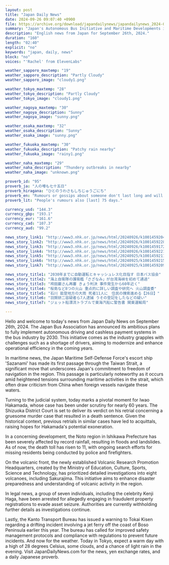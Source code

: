 ```yaml
---
layout: post
title: "Japan Daily News"
date: 2024-09-26 09:07:40 +0900
file: https://archive.org/download/japandailynews/japandailynews_2024-09-26.mp3
summary: "Japan's Autonomous Bus Initiative and Maritime Developments in Taiwan Strait, & more…"
description: "English news from Japan for September 26th, 2024."
duration: "160"
length: "02:40"
explicit: "no"
keywords: "japan, daily, news"
block: "no"
voices: "'Rachel' from ElevenLabs"

weather_sapporo_maxtemp: "19"
weather_sapporo_description: "Partly Cloudy"
weather_sapporo_image: "cloudy1.png"

weather_tokyo_maxtemp: "28"
weather_tokyo_description: "Partly Cloudy"
weather_tokyo_image: "cloudy1.png"

weather_nagoya_maxtemp: "30"
weather_nagoya_description: "Sunny"
weather_nagoya_image: "sunny.png"

weather_osaka_maxtemp: "32"
weather_osaka_description: "Sunny"
weather_osaka_image: "sunny.png"

weather_fukuoka_maxtemp: "30"
weather_fukuoka_description: "Patchy rain nearby"
weather_fukuoka_image: "rainy1.png"

weather_naha_maxtemp: "29"
weather_naha_description: "Thundery outbreaks in nearby"
weather_naha_image: "unknown.png"

proverb_id: "95"
proverb_ja: "人の噂も七十五日"
proverb_hiragana: "ひとのうわさもしちじゅうごにち"
proverb_en: "Rumours or gossips about someone don't last long and will be forgotten after a short while."
proverb_lit: "People's rumours also [last] 75 days."

currency_usd: "144.3"
currency_gbp: "193.1"
currency_eur: "161.6"
currency_cad: "107.3"
currency_aud: "99.2"

news_story_link1: "http://www3.nhk.or.jp/news/html/20240926/k10014592041000.html"
news_story_link2: "http://www3.nhk.or.jp/news/html/20240926/k10014592281000.html"
news_story_link3: "http://www3.nhk.or.jp/news/html/20240926/k10014591721000.html"
news_story_link4: "http://www3.nhk.or.jp/news/html/20240926/k10014592211000.html"
news_story_link5: "http://www3.nhk.or.jp/news/html/20240925/k10014592111000.html"
news_story_link6: "http://www3.nhk.or.jp/news/html/20240925/k10014592151000.html"
news_story_link7: "http://www3.nhk.or.jp/news/html/20240925/k10014592091000.html"

news_story_title1: "2030年までに自動運転とキャッシュレス化目指す 日本バス協会"
news_story_title2: "海上自衛隊の護衛艦「さざなみ」が台湾海峡を初めて通過"
news_story_title3: "袴田巌さん再審 きょう判決 事件発生から60年近く"
news_story_title4: "桜島など8つの火山 重点的に詳しい調査や研究へ 火山調査委"
news_story_title5: "石川 能登地方の大雨 死者11人に　住民の捜索進める【26日】"
news_story_title6: "羽賀研二容疑者ら7人逮捕 うその登記をしたなどの疑い"
news_story_title7: "ジェット船漂流トラブルで東海汽船に警告書 関東運輸局"

---
```


Hello and welcome to today's news from Japan Daily News on September 26th, 2024. The Japan Bus Association has announced its ambitious plans to fully implement autonomous driving and cashless payment systems in the bus industry by 2030. This initiative comes as the industry grapples with challenges such as a shortage of drivers, aiming to modernize and enhance operational efficiency in the coming years.

In maritime news, the Japan Maritime Self-Defense Force's escort ship 'Sazanami' has made its first passage through the Taiwan Strait, a significant move that underscores Japan's commitment to freedom of navigation in the region. This passage is particularly noteworthy as it occurs amid heightened tensions surrounding maritime activities in the strait, which often draw criticism from China when foreign vessels navigate these waters.

Turning to the judicial system, today marks a pivotal moment for Iwao Hakamada, whose case has been under scrutiny for nearly 60 years. The Shizuoka District Court is set to deliver its verdict on his retrial concerning a gruesome murder case that resulted in a death sentence. Given the historical context, previous retrials in similar cases have led to acquittals, raising hopes for Hakamada's potential exoneration.

In a concerning development, the Noto region in Ishikawa Prefecture has been severely affected by record rainfall, resulting in floods and landslides. As of now, the death toll has risen to 11, with ongoing search efforts for missing residents being conducted by police and firefighters.

On the volcanic front, the newly established Volcanic Research Promotion Headquarters, created by the Ministry of Education, Culture, Sports, Science and Technology, has prioritized detailed investigations into eight volcanoes, including Sakurajima. This initiative aims to enhance disaster preparedness and understanding of volcanic activity in the region.

In legal news, a group of seven individuals, including the celebrity Kenji Haga, have been arrested for allegedly engaging in fraudulent property registrations to evade asset seizure. Authorities are currently withholding further details as investigations continue.

Lastly, the Kanto Transport Bureau has issued a warning to Tokai Kisen regarding a drifting incident involving a jet ferry off the coast of Boso Peninsula earlier this year. The bureau has called for improved safety management protocols and compliance with regulations to prevent future incidents. And now for the weather. Today in Tokyo, expect a warm day with a high of 28 degrees Celsius, some clouds, and a chance of light rain in the evening.  Visit JapanDailyNews.com for the news, yen exchange rates, and a daily Japanese proverb.
